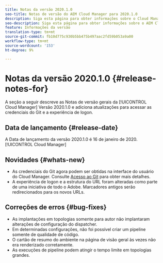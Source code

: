 ```yaml
---
title: Notas da versão 2020.1.0
seo-title: Notas de versão do AEM Cloud Manager para 2020.1.0
description: Siga esta página para obter informações sobre o Cloud Manager Versão 2020.1.0
seo-description: Siga esta página para obter informações sobre o AEM Cloud Manager Versão 2020.1.0
feature: Informações da versão
translation-type: tm+mt
source-git-commit: fb10d775c930b5bb475b497aac2fd59b053a9a00
workflow-type: tm+mt
source-wordcount: '153'
ht-degree: 9%

---
```


# Notas da versão 2020.1.0 {#release-notes-for}

A seção a seguir descreve as Notas de versão gerais da [!UICONTROL Cloud Manager] Versão 2020.1.0 e adiciona atualizações para acessar as credenciais do Git e a experiência de logon.

## Data de lançamento {#release-date}

A Data de lançamento da versão 2020.1.0 é 16 de janeiro de 2020.[!UICONTROL Cloud Manager]

## Novidades {#whats-new}

* As credenciais do Git agora podem ser obtidas na interface do usuário do Cloud Manager. Consulte [Acesso ao Git](/help/using/accessing-git.md) para obter mais detalhes.
* A experiência de logon e a estrutura do URL foram alteradas como parte de uma iniciativa de todo o Adobe. Marcadores antigos serão redirecionados para os novos URLs.


## Correções de erros {#bug-fixes}

* As implantações em topologias somente para autor não implantaram alterações de configuração do dispatcher.
* Em determinadas configurações, não foi possível criar um pipeline somente de qualidade de código.
* O cartão de resumo do ambiente na página de visão geral às vezes não era renderizado corretamente.
* As execuções de pipeline podem atingir o tempo limite em topologias grandes.
